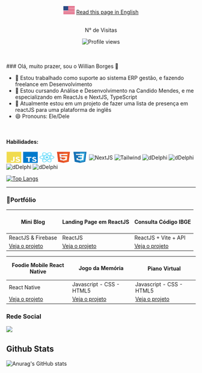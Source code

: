 <div align= "center">
  <img  alt="English" height="21" width="30" src="https://github.com/WBorges1984/icons/blob/main/Bandeiras/eua-qd.png?raw=true">
    <a href="https://github.com/WBorges1984/WBorges1984/blob/main/README-en.md"><span>Read this page in English</span></a>
  </br></br>
<p align="center">N° de Visitas</p>
 
 <img  src="https://komarev.com/ghpvc/?username=WBorges1984&label=PROFILE+VIEWS" alt="Profile views"/>
   
</p>
</br></br>
</div> 
### Olá, muito prazer, sou o Willian Borges 👋


- 🔭 Estou trabalhado como suporte ao sistema ERP gestão, e fazendo freelance em Desenvolvimento
- 🌱 Estou cursando Análise e Desenvolvimento na Candido Mendes, e me especializando em ReactJs e NextJS, TypeScript
- 🥇 Atualmente estou em um projeto de fazer uma lista de presença em reactJS para uma plataforma de inglês
- 😄 Pronouns: Ele/Dele
<div style="display: inline_block"><br>
  <h4>Habilidades:</h4>
  <img align="center" alt="Rafa-Js" height="30" width="40" src="https://raw.githubusercontent.com/devicons/devicon/master/icons/javascript/javascript-plain.svg">
  <img align="center" alt="Rafa-Ts" height="30" width="40" src="https://raw.githubusercontent.com/devicons/devicon/master/icons/typescript/typescript-plain.svg">
  <img align="center" alt="Rafa-React" height="30" width="40" src="https://raw.githubusercontent.com/devicons/devicon/master/icons/react/react-original.svg">
  <img align="center" alt="Rafa-HTML" height="30" width="40" src="https://raw.githubusercontent.com/devicons/devicon/master/icons/html5/html5-original.svg">
  <img align="center" alt="Rafa-CSS" height="30" width="40" src="https://raw.githubusercontent.com/devicons/devicon/master/icons/css3/css3-original.svg">
  <img align="center" alt="NextJS" height="30" width="40" src="https://www.datocms-assets.com/75941/1657707878-nextjs_logo.png">
  <img align="center" alt="Tailwind" height="30" width="90" src="https://encrypted-tbn0.gstatic.com/images?q=tbn:ANd9GcT017OY1kOdvdn-MZkgVZG_xSz-x95RYMtGbg&usqp=CAU">
  <img align="center" alt="dDelphi" height="30" width="40" src="https://d2ohlsp9gwqc7h.cloudfront.net/images/logos/logo-page/delphi-logo-1024.png">
  <img align="center" alt="dDelphi" height="30" width="40" src="https://getbootstrap.com/docs/5.3/assets/brand/bootstrap-logo-shadow.png">
  <img align="center" alt="dDelphi" height="30" width="40" src="https://mui.com/static/logo.png">
  <img align="center" alt="dDelphi" height="60" width="80" src="https://storage.googleapis.com/cms-storage-bucket/ec64036b4eacc9f3fd73.svg">
</div>

[![Top Langs](https://github-readme-stats.vercel.app/api/top-langs/?username=WBorges1984&layout=compact&theme=holi)](https://github.com/WBorges1984/github-readme-stats)
</br>

<hr>
<h3>💼<strong>Portfólio</strong></h3>

| Mini Blog|<h4>Landing Page em ReactJS</h4> | Consulta Código IBGE |
| --- | --- | ---|
| ReactJS & Firebase | ReactJS |  ReactJS + Vite + API |
|<a href="https://miniblog-taupe.vercel.app/login" target="_blank">Veja o projeto</a>|<a href="https://landing-page-neon-alpha-73.vercel.app/" target="_blank">Veja o projeto</a>|<a href="https://pesquisa-cod-ibge.vercel.app/" target="_blank">Veja o projeto</a>|

|Foodie Mobile React Native|Jogo da Memória| <h4>Piano Virtual</h4> |
| --- | --- | ---|
|React Native|Javascript - CSS - HTML5| Javascript - CSS - HTML5 |
|<a href="https://github.com/WBorges1984/foodie-mobile" target="_blank">Veja o projeto</a>|<a href="https://memory-game-indol-ten.vercel.app/" target="_blank">Veja o projeto</a>| <a href="https://vercel.com/wborges1984/piano-simulator" target="_blank">Veja o projeto</a> |

### <h3>Rede Social</h3>
<div style="align: "center">
<a href="https://www.linkedin.com//in/willian-borges-60b7b068" target="_blank"><img src="https://img.shields.io/badge/-LinkedIn-%230077B5?style=for-the-badge&logo=linkedin&logoColor=white" target="_blank"></a> 
</div>


## Github Stats
![Anurag's GitHub stats](https://github-readme-stats.vercel.app/api?username=WBorges1984&show_icons=true&theme=radical)
</br>

